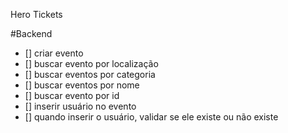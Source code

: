 Hero Tickets

#Backend

- [] criar evento
- [] buscar evento por localização
- [] buscar eventos por categoria 
- [] buscar eventos por nome 
- [] buscar evento por id
- [] inserir usuário no evento
- [] quando inserir o usuário, validar se ele existe ou não existe 